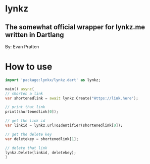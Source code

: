 # lynkz
## The somewhat official wrapper for lynkz.me written in Dartlang
By: Evan Pratten

# How to use

```Dart
import 'package:lynkx/lynkz.dart' as lynkz;

main() async{
// shorten a link
var shortenedlink = await lynkz.Create("Https://link.here");

// print that link
print(shortenedlink[0]);

// get the link id
var linkid = lynkz.urlToIdentifier(shortenedlink[0]);

// get the delete key
var deletekey = shortenedlink[1];

// delete that link
lynkz.Delete(linkid, deletekey);
}
```